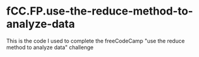 # fCC.FP.use-the-reduce-method-to-analyze-data
This is the code I used to complete the freeCodeCamp "use the reduce method to analyze data" challenge
